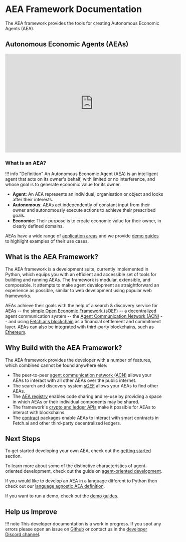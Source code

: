 # AEA Framework Documentation

The AEA framework provides the tools for creating Autonomous Economic Agents (AEA).

## Autonomous Economic Agents (AEAs)

<iframe width="560" height="315" src="https://www.youtube.com/embed/xpJA4IT5X88" frameborder="0" allow="accelerometer; autoplay; encrypted-media; gyroscope; picture-in-picture" allowfullscreen></iframe>

### What is an AEA?

!!! info "Definition"
    An Autonomous Economic Agent (AEA) is an intelligent agent that acts on its owner's behalf, with limited or no interference, and whose goal is to generate economic value for its owner.

- **Agent**: An AEA represents an individual, organisation or object and looks after their interests. 
- **Autonomous**: AEAs act independently of constant input from their owner and autonomously execute actions to achieve their prescribed goals. 
- **Economic**: Their purpose is to create economic value for their owner, in clearly defined domains. 

AEAs have a wide range of <a href="app-areas">application areas</a> and we provide <a href="demos">demo guides</a> to highlight examples of their use cases.

## What is the AEA Framework?

The AEA framework is a development suite, currently implemented in Python, which equips you with an efficient and accessible set of tools for building and running AEAs. The framework is modular, extensible, and composable. It attempts to make agent development as straightforward an experience as possible, similar to web development using popular web frameworks.

AEAs achieve their goals with the help of a search & discovery service for AEAs -- the <a href="oef-ledger">simple Open Economic Framework (sOEF)</a> -- a decentralized agent communication system -- the <a href="acn">Agent Communication Network (ACN)</a> -- and using <a href="oef-ledger">Fetch.ai's blockchain</a> as a financial settlement and commitment layer. AEAs can also be integrated with third-party blockchains, such as <a href="https://ethereum.org/en/" target="_blank">Ethereum</a>.

## Why Build with the AEA Framework?

The AEA framework provides the developer with a number of features, which combined cannot be found anywhere else:

- The peer-to-peer <a href="acn">agent communication network (ACN)</a> allows your AEAs to interact with all other AEAs over the public internet.
- The search and discovery system <a href="simple-oef">sOEF</a> allows your AEAs to find other AEAs.
- The <a href="https://aea-registry.fetch.ai/" target="_blank">AEA registry</a> enables code sharing and re-use by providing a space in which AEAs or their individual components may be shared.
- The framework's <a href="ledger-integration">crypto and ledger APIs</a> make it possible for AEAs to interact with blockchains.
- The <a href="contract">contract</a> packages enable AEAs to interact with smart contracts in Fetch.ai and other third-party decentralized ledgers.

## Next Steps

To get started developing your own AEA, check out the <a href="quickstart">getting started</a> section.

To learn more about some of the distinctive characteristics of agent-oriented development, check out the guide on <a href="agent-oriented-development">agent-oriented development</a>.

If you would like to develop an AEA in a language different to Python then check out our <a href="language-agnostic-definition">language agnostic AEA definition</a>.

If you want to run a demo, check out the <a href="demos">demo guides</a>.

## Help us Improve

!!! note
    This developer documentation is a work in progress. If you spot any errors please open an issue on <a href="https://github.com/fetchai/agents-aea" target="_blank">Github</a> or contact us in the <a href="https://discord.com/invite/btedfjPJTj" target="_blank">developer Discord channel</a>.
